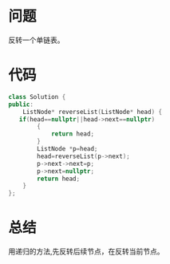 # 问题 #
反转一个单链表。
# 代码 #
```C++
class Solution {
public:
    ListNode* reverseList(ListNode* head) {
   if(head==nullptr||head->next==nullptr)
        {
            return head;
        }
        ListNode *p=head;
        head=reverseList(p->next);
        p->next->next=p;
        p->next=nullptr;
        return head;  
    }
};
```
# 总结 #
用递归的方法,先反转后续节点，在反转当前节点。